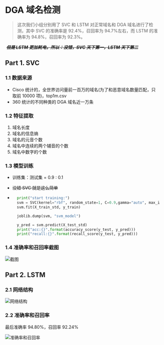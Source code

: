 # DGA 域名检测

> 这次我们小组分别用了 SVC 和 LSTM 对正常域名和 DGA 域名进行了检测，其中 SVC 的准确率是 92.4%，召回率为 94.7%左右，而 LSTM 的准确率为 94.8%，召回率为 92.3%。

​ ~~**_但是 LSTM 更加耗电，所以：没错，SVC 天下第一，LSTM 天下第二_**~~

## Part 1. SVC

### 1.1 数据来源

- Cisco 统计的，全世界访问量前一百万的域名(为了和恶意域名数量匹配，只取前 10000 项)，top1m.csv
- 360 统计的不同种类的 DGA 域名近一万条

### 1.2 特征提取

1. 域名长度
2. 域名的信息熵
3. 域名的元音个数
4. 域名中连续的两个辅音的个数
5. 域名中数字的个数

### 1.3 模型训练

- 训练集：测试集 = 0.9 : 0.1

- ~~没错 SVC 就是这么简单~~

- ```python
    print("start training:")
    svm = SVC(kernel="rbf", random_state=1, C=0.9,gamma="auto", max_iter=100000)
    svm.fit(X_train_std, y_train)

    joblib.dump(svm, "svm_model")

    y_pred = svm.predict(X_test_std)
    print("acc:{}".format(accuracy_score(y_test, y_pred)))
    print("recall:{}".format(recall_score(y_test, y_pred)))
  ```

### 1.4 准确率和召回率截图

![截图](Screen/SVC_valid.jpg)

## Part 2. LSTM

### 2.1 网络结构

![网络结构](Screen/network.png)

### 2.2 准确率和召回率

最后准确率 94.80%，召回率 92.24%

![准确率和召回率](Screen/lstm_valid.png)
